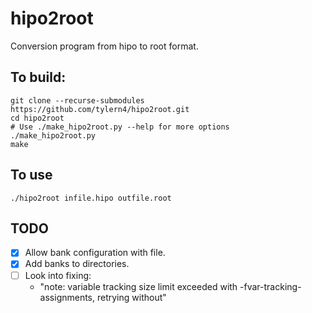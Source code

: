 # hipo2root

Conversion program from hipo to root format.

## To build:

    git clone --recurse-submodules https://github.com/tylern4/hipo2root.git
    cd hipo2root
    # Use ./make_hipo2root.py --help for more options
    ./make_hipo2root.py
    make

## To use

    ./hipo2root infile.hipo outfile.root

## TODO

-   [x] Allow bank configuration with file.
-   [x] Add banks to directories.
-   [ ] Look into  fixing:
    -   "note: variable tracking size limit exceeded with -fvar-tracking-assignments, retrying without"
